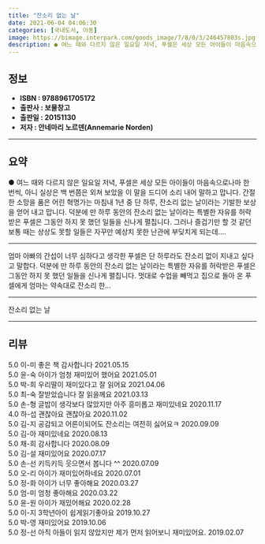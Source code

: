 ```yaml
---
title: "잔소리 없는 날"
date: 2021-06-04 04:06:30
categories: [국내도서, 아동]
image: https://bimage.interpark.com/goods_image/7/8/0/3/246457803s.jpg
description: ● 여느 때와 다르지 않은 일요일 저녁, 푸셀은 세상 모든 아이들이 마음속으로나마 한 번씩, 아니 실상은 백 번쯤은 외쳐 보았을 이 말을 드디어 소리 내어 말하고 맙니다. 간절한 소망을 품은 어린 혁명가는 마침내 1년 중 단 하루, 잔소리 없는 날이라는 기발한 보상을 얻어 내고 맙니다
---
```


## **정보**

- **ISBN : 9788961705172**
- **출판사 : 보물창고**
- **출판일 : 20151130**
- **저자 : 안네마리 노르덴(Annemarie Norden)**

------



## **요약**

●  여느 때와 다르지 않은 일요일 저녁, 푸셀은 세상 모든 아이들이 마음속으로나마 한 번씩, 아니 실상은 백 번쯤은 외쳐 보았을 이 말을 드디어 소리 내어 말하고 맙니다. 간절한 소망을 품은 어린 혁명가는 마침내 1년 중 단 하루, 잔소리 없는 날이라는 기발한 보상을 얻어 내고 맙니다. 덕분에 만 하루 동안의 잔소리 없는 날이라는 특별한 자유를 허락받은 푸셀은 그동안 하지 못 했던 일들을 신나게 펼칩니다. 그러나 즐겁기만 할 것 같던 보통 때는 상상도 못할 일들은 자꾸만 예상치 못한 난관에 부딪치게 되는데….

------

엄마 아빠의 간섭이 너무 심하다고 생각한 푸셀은 단 하루라도 잔소리 없이 지내고 싶다고 말합다. 덕분에 만 하루 동안의 잔소리 없는 날이라는 특별한 자유를 허락받은 푸셀은 그동안 하지 못 했던 일들을 신나게 펼칩니다. 멋대로 수업을 빼먹고 집으로 돌아 온 푸셀에게 엄마는 약속대로 잔소리 한... 

------


잔소리 없는 날 

------


## **리뷰** 

5.0 이-미 좋은 책 감사합니다  2021.05.15 <br/>5.0 윤-숙 아이가 엄청 재미있어 했어요 2021.05.01 <br/>5.0 박-희 우리딸이 재미있다고 잘 읽어요  2021.04.06 <br/>5.0 최-숙 잘받았습니다 잘 읽을께요 2021.03.13 <br/>5.0 손-형 글밥이 생각보다 많았지만 아주 흥미롭고 재미있네요 2020.11.17 <br/>4.0 하-섭 괜찮아요 괜찮아요  2020.11.02 <br/>5.0 김-지 공감되고 어른이되어도 잔소리는 여전히 싫어요ㅋ 2020.09.09 <br/>5.0 김-아 재미있네요  2020.08.13 <br/>5.0 채-희 감사합니다  2020.08.09 <br/>5.0 김-설 재미있어요 2020.07.17 <br/>5.0 손-선 키득키득 웃으면서 봅니다 ^^ 2020.07.09 <br/>5.0 오-리 아이가 재미있어하네요 2020.07.01 <br/>5.0 정-화 아이가 너무 좋아해요  2020.03.27 <br/>5.0 엄-미 엄청 좋아해요 2020.03.22 <br/>5.0 윤-원 아이가 재밌어해요 2020.02.28 <br/>5.0 이-지 3학년아이 쉽게읽기좋아요 2019.10.27 <br/>5.0 박-영 재미있어요 2019.10.06 <br/>5.0 정-선 아직 아들이 읽지 않았지만 제가 먼저 읽어보니 재미있어요. 2019.02.07 <br/>